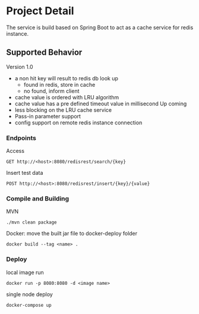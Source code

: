 # Project Detail

The service is build based on Spring Boot to act as a cache service for redis instance.

## Supported Behavior
Version 1.0
- a non hit key will result to redis db look up
  - found in redis, store in cache
  - no found, inform client
- cache value is ordered with LRU algorithm
- cache value has a pre defined timeout value in millisecond
Up coming
- less blocking on the LRU cache service
- Pass-in parameter support
- config support on remote redis instance connection

### Endpoints

Access
```
GET http://<host>:8080/redisrest/search/{key}
```
Insert test data
```
POST http://<host>:8080/redisrest/insert/{key}/{value}
```

### Compile and Building

MVN
```
./mvn clean package
```
Docker: move the built jar file to docker-deploy folder

```
docker build --tag <name> .
```

### Deploy
local image run
```
docker run -p 8080:8080 -d <image name>
```
single node deploy
```
docker-compose up
```
